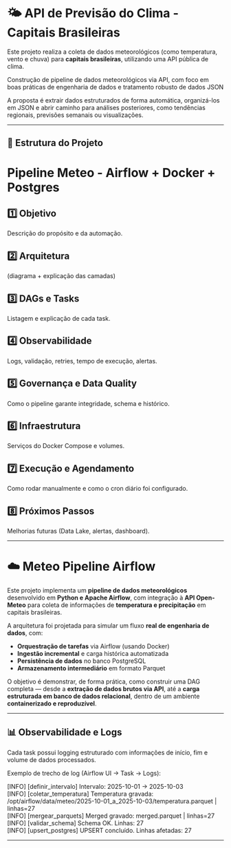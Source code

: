 # 🌤️ API de Previsão do Clima - Capitais Brasileiras

Este projeto realiza a coleta de dados meteorológicos (como temperatura, vento e chuva) para **capitais brasileiras**, utilizando uma API pública de clima.

Construção de pipeline de dados meteorológicos via API, com foco em boas práticas de engenharia de dados e tratamento robusto de dados JSON

A proposta é extrair dados estruturados de forma automática, organizá-los em JSON e abrir caminho para análises posteriores, como tendências regionais, previsões semanais ou visualizações.

---

## 🚧 Estrutura do Projeto

# Pipeline Meteo - Airflow + Docker + Postgres

## 1️⃣ Objetivo
Descrição do propósito e da automação.

## 2️⃣ Arquitetura
(diagrama + explicação das camadas)

## 3️⃣ DAGs e Tasks
Listagem e explicação de cada task.

## 4️⃣ Observabilidade
Logs, validação, retries, tempo de execução, alertas.

## 5️⃣ Governança e Data Quality
Como o pipeline garante integridade, schema e histórico.

## 6️⃣ Infraestrutura
Serviços do Docker Compose e volumes.

## 7️⃣ Execução e Agendamento
Como rodar manualmente e como o cron diário foi configurado.

## 8️⃣ Próximos Passos
Melhorias futuras (Data Lake, alertas, dashboard).


---

# ☁️ Meteo Pipeline Airflow

Este projeto implementa um **pipeline de dados meteorológicos** desenvolvido em **Python e Apache Airflow**, com integração à **API Open-Meteo** para coleta de informações de **temperatura e precipitação** em capitais brasileiras.

A arquitetura foi projetada para simular um fluxo **real de engenharia de dados**, com:
- **Orquestração de tarefas** via Airflow (usando Docker)
- **Ingestão incremental** e carga histórica automatizada
- **Persistência de dados** no banco PostgreSQL
- **Armazenamento intermediário** em formato Parquet

O objetivo é demonstrar, de forma prática, como construir uma DAG completa — desde a **extração de dados brutos via API**, até a **carga estruturada em banco de dados relacional**, dentro de um ambiente **containerizado e reproduzível**.

---

## 📊 Observabilidade e Logs

Cada task possui logging estruturado com informações de início, fim e volume de dados processados.

Exemplo de trecho de log (Airflow UI → Task → Logs):

[INFO] [definir_intervalo] Intervalo: 2025-10-01 → 2025-10-03  
[INFO] [coletar_temperatura] Temperatura gravada: /opt/airflow/data/meteo/2025-10-01_a_2025-10-03/temperatura.parquet | linhas=27  
[INFO] [mergear_parquets] Merged gravado: merged.parquet | linhas=27  
[INFO] [validar_schema] Schema OK. Linhas: 27  
[INFO] [upsert_postgres] UPSERT concluído. Linhas afetadas: 27

---